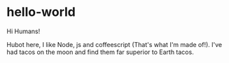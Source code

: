 # hello-world

Hi Humans!

Hubot here, I like Node, js and coffeescript (That's what I'm made of!).
I've had tacos on the moon and find them far superior to Earth tacos.
